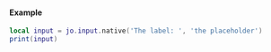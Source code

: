 <!-- #region jo.input.native -->
#### Example
```lua
local input = jo.input.native('The label: ', 'the placeholder')
print(input)
```
<!-- #endregion jo.input.native -->


